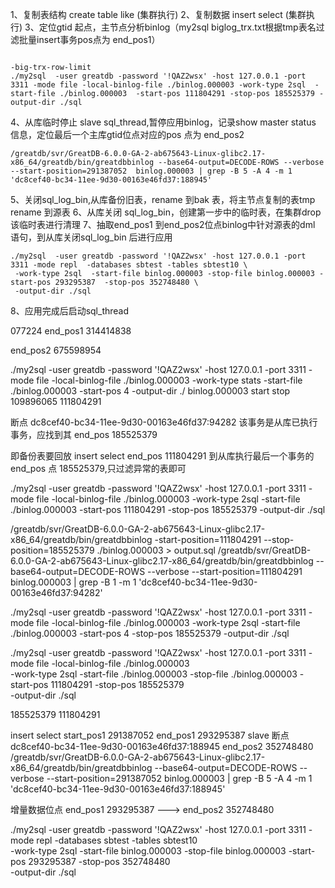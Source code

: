 1、复制表结构 create table like  (集群执行)
2、复制数据   insert select      (集群执行)
3、定位gtid 起点，主节点分析binlog（my2sql biglog_trx.txt根据tmp表名过滤批量insert事务pos点为 end_pos1）
```
 
-big-trx-row-limit 
./my2sql  -user greatdb -password '!QAZ2wsx' -host 127.0.0.1 -port 3311 -mode file -local-binlog-file ./binlog.000003 -work-type 2sql  -start-file ./binlog.000003  -start-pos 111804291 -stop-pos 185525379 -output-dir ./sql
```
4、从库临时停止 slave sql_thread,暂停应用binlog，记录show master status 信息，定位最后一个主库gtid位点对应的pos 点为 end_pos2
```
/greatdb/svr/GreatDB-6.0.0-GA-2-ab675643-Linux-glibc2.17-x86_64/greatdb/bin/greatdbbinlog --base64-output=DECODE-ROWS --verbose --start-position=291387052  binlog.000003 | grep -B 5 -A 4 -m 1 'dc8cef40-bc34-11ee-9d30-00163e46fd37:188945'
```
5、关闭sql_log_bin,从库备份旧表，rename 到bak 表，将主节点复制的表tmp rename 到源表
6、从库关闭 sql_log_bin，创建第一步中的临时表，在集群drop 该临时表进行清理
7、抽取end_pos1 到end_pos2位点binlog中针对源表的dml 语句，到从库关闭sql_log_bin 后进行应用
```
./my2sql  -user greatdb -password '!QAZ2wsx' -host 127.0.0.1 -port 3311 -mode repl  -databases sbtest -tables sbtest10 \
 -work-type 2sql  -start-file binlog.000003 -stop-file binlog.000003 -start-pos 293295387  -stop-pos 352748480 \
 -output-dir ./sql
```
8、应用完成后启动sql_thread


077224
end_pos1  314414838

end_pos2  675598954



./my2sql -user greatdb -password '!QAZ2wsx' -host 127.0.0.1 -port 3311 -mode file -local-binlog-file ./binlog.000003 -work-type stats -start-file ./binlog.000003 -start-pos 4  -output-dir ./
binlog.000003
start      stop
109896065  111804291



断点  dc8cef40-bc34-11ee-9d30-00163e46fd37:94282   该事务是从库已执行事务，应找到其 end_pos  185525379

即备份表要回放 insert select end_pos 111804291 到从库执行最后一个事务的 end_pos 点 185525379,只过滤异常的表即可

./my2sql  -user greatdb -password '!QAZ2wsx' -host 127.0.0.1 -port 3311 -mode file -local-binlog-file ./binlog.000003 -work-type 2sql  -start-file ./binlog.000003  -start-pos 111804291 -stop-pos 185525379 -output-dir ./sql


/greatdb/svr/GreatDB-6.0.0-GA-2-ab675643-Linux-glibc2.17-x86_64/greatdb/bin/greatdbbinlog -start-position=111804291 --stop-position=185525379 ./binlog.000003 > output.sql
/greatdb/svr/GreatDB-6.0.0-GA-2-ab675643-Linux-glibc2.17-x86_64/greatdb/bin/greatdbbinlog --base64-output=DECODE-ROWS --verbose --start-position=111804291  binlog.000003 | grep -B 1 -m 1 'dc8cef40-bc34-11ee-9d30-00163e46fd37:94282'


./my2sql  -user greatdb -password '!QAZ2wsx' -host 127.0.0.1 -port 3311 -mode file -local-binlog-file ./binlog.000003 -work-type 2sql  -start-file ./binlog.000003  -start-pos 4 -stop-pos 185525379 -output-dir ./sql





./my2sql  -user greatdb -password '!QAZ2wsx' -host 127.0.0.1 -port 3311 -mode file -local-binlog-file ./binlog.000003  \
 -work-type 2sql  -start-file ./binlog.000003 -stop-file ./binlog.000003 -start-pos 111804291  -stop-pos 185525379 \
 -output-dir ./sql

185525379
111804291


insert  select  start_pos1  291387052  end_pos1  293295387
slave 断点 dc8cef40-bc34-11ee-9d30-00163e46fd37:188945  end_pos2 352748480
/greatdb/svr/GreatDB-6.0.0-GA-2-ab675643-Linux-glibc2.17-x86_64/greatdb/bin/greatdbbinlog --base64-output=DECODE-ROWS --verbose --start-position=291387052  binlog.000003 | grep -B 5 -A 4 -m 1 'dc8cef40-bc34-11ee-9d30-00163e46fd37:188945'

增量数据位点 end_pos1  293295387  ---> end_pos2 352748480

./my2sql  -user greatdb -password '!QAZ2wsx' -host 127.0.0.1 -port 3311 -mode repl  -databases sbtest -tables sbtest10 \
 -work-type 2sql  -start-file binlog.000003 -stop-file binlog.000003 -start-pos 293295387  -stop-pos 352748480 \
 -output-dir ./sql